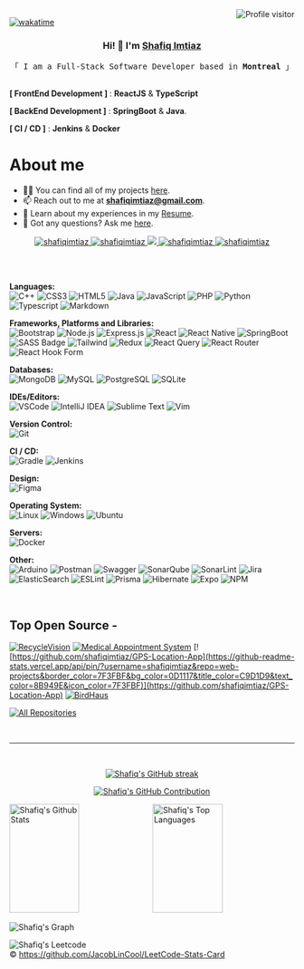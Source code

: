 <a href="https://komarev.com/ghpvc/?username=shafiqimtiaz">
  <img align="right" src="https://komarev.com/ghpvc/?username=shafiqimtiaz&label=Visitors&color=0e75b6&style=flat" alt="Profile visitor" />
</a>


[![wakatime](https://wakatime.com/badge/user/eebb3dd8-d9b2-40de-9b88-6fd6cac99dbc.svg)](https://wakatime.com/@eebb3dd8-d9b2-40de-9b88-6fd6cac99dbc)

<!-- Intro  -->
<h3 align="center">Hi! 👋 I'm <a href="https://www.google.com/search?q=Shafiq+Imtiaz">Shafiq Imtiaz</a></h3>

<p align="center"> 
  <samp>
    「 I am a Full-Stack Software Developer based in <b>Montreal</b> 」
    <br>
    <br>
  </samp>
</p>

**[ FrontEnd Development ]** :  **ReactJS** & **TypeScript**

**[ BackEnd Development ]** :  **SpringBoot** & **Java**.

**[ CI / CD ]** :  **Jenkins** & **Docker**

# About me

- 👨‍💻 You can find all of my projects [here](https://shafiqimtiaz.github.io/).
- 📫 Reach out to me at **shafiqimtiaz@gmail.com**.
- 📄 Learn about my experiences in my [Resume](https://drive.google.com/file/d/11y-zg6LF1tR_bjhYDGkyyLGi-YJc0JvE/view?usp=sharing).
- 💬 Got any questions? Ask me [here](https://github.com/shafiqimtiaz/shafiqimtiaz/issues).

<p align="center">
 <a href="https://shafiqimtiaz.github.io" target="blank">
  <img src="https://img.shields.io/badge/Website-DC143C?style=for-the-badge&logo=medium&logoColor=white" alt="shafiqimtiaz" />
 </a>
 <a href="https://linkedin.com/in/shafiqimtiaz" target="_blank">
  <img src="https://img.shields.io/badge/LinkedIn-0077B5?style=for-the-badge&logo=linkedin&logoColor=white" alt="shafiqimtiaz"/>
 </a>
 <!-- <a href="https://dev.to/shafiqimtiaz" target="_blank">
  <img src="https://img.shields.io/badge/dev.to-0A0A0A?style=for-the-badge&logo=dev.to&logoColor=white" alt="shafiqimtiaz" />
 </a> -->
 <a href="https://twitter.com/shafiqimtiaz" target="_blank">
  <img src="https://img.shields.io/badge/Twitter-1DA1F2?style=for-the-badge&logo=twitter&logoColor=white" />
 </a>
 <a href="https://instagram.com/shafiq.imtiaz" target="_blank">
  <img src="https://img.shields.io/badge/Instagram-fe4164?style=for-the-badge&logo=instagram&logoColor=white" alt="shafiqimtiaz" />
 </a> 
 <a href="https://facebook.com/shafiqimtiaz" target="_blank">
  <img src="https://img.shields.io/badge/Facebook-20BEFF?&style=for-the-badge&logo=facebook&logoColor=white" alt="shafiqimtiaz"  />
  </a> 
</p>

<br/>
<br/>


**Languages:** <br/>
![C++](https://img.shields.io/badge/C++-00599C?style=for-the-badge&labelColor=black&logo=c%2B%2B&logoColor=00599C)
![CSS3](https://img.shields.io/badge/CSS3-1572B6?style=for-the-badge&labelColor=black&logo=css3&logoColor=1572B6)
![HTML5](https://img.shields.io/badge/HTML5-E34F26?style=for-the-badge&labelColor=black&logo=html5&logoColor=E34F26)
![Java](https://img.shields.io/badge/Java-ED8B00?style=for-the-badge&labelColor=black&logo=java&logoColor=ED8B00)
![JavaScript](https://img.shields.io/badge/JavaScript-F0DB4F?style=for-the-badge&labelColor=black&logo=javascript&logoColor=F0DB4F)
![PHP](https://img.shields.io/badge/PHP-777BB4?style=for-the-badge&labelColor=black&logo=php&logoColor=777BB4)
![Python](https://img.shields.io/badge/python-3670A0?style=for-the-badge&logo=python&logoColor=ffdd54)
![Typescript](https://img.shields.io/badge/Typescript-007acc?style=for-the-badge&labelColor=black&logo=typescript&logoColor=007acc)
![Markdown](https://img.shields.io/badge/Markdown-000000?style=for-the-badge&logo=markdown&logoColor=white)

**Frameworks, Platforms and Libraries:** <br/>
![Bootstrap](https://img.shields.io/badge/Bootstrap-563D7C?style=for-the-badge&labelColor=black&logo=bootstrap&logoColor=563D7C)
![Node.js](https://img.shields.io/badge/Node.js-339933?style=for-the-badge&labelColor=black&logo=nodedotjs&logoColor=339933)
![Express.js](https://img.shields.io/badge/Express.js-000000?style=for-the-badge&logo=express&logoColor=white)
![React](https://img.shields.io/badge/React-20232A?style=for-the-badge&labelColor=black&logo=react&logoColor=61DAFB)
![React Native](https://img.shields.io/badge/React_Native-20232A?style=for-the-badge&logo=react&logoColor=61DAFB)
![SpringBoot](https://img.shields.io/badge/SpringBoot-6DB33F?style=flat-square&logo=Spring&logoColor=white)
![SASS Badge](https://img.shields.io/badge/Sass-CC6699?style=for-the-badge&logo=sass&logoColor=white)
![Tailwind](https://img.shields.io/badge/Tailwind_CSS-092749?style=for-the-badge&logo=tailwindcss&logoColor=06B6D4&labelColor=000000)
![Redux](https://img.shields.io/badge/Redux-593D88?style=for-the-badge&logo=redux&logoColor=white)
![React Query](https://img.shields.io/badge/-React_Query-FF4154?style=for-the-badge&logo=react%20query&logoColor=white)
![React Router](https://img.shields.io/badge/React_Router-CA4245?style=for-the-badge&logo=react-router&logoColor=white)
![React Hook Form](https://img.shields.io/badge/React%20Hook%20Form-%23EC5990.svg?style=for-the-badge&logo=reacthookform&logoColor=white)

**Databases:** <br/>
![MongoDB](https://img.shields.io/badge/MongoDB-4EA94B?style=for-the-badge&labelColor=black&logo=mongodb&logoColor=4EA94B)
![MySQL](https://img.shields.io/badge/MySQL-005C84?style=for-the-badge&labelColor=black&logo=mysql&logoColor=005C84)
![PostgreSQL](https://img.shields.io/badge/PostgreSQL-316192?style=for-the-badge&labelColor=black&logo=postgresql&logoColor=316192)
![SQLite](https://img.shields.io/badge/sqlite-%2307405e.svg?style=for-the-badge&logo=sqlite&logoColor=white)

**IDEs/Editors:** <br/>
![VSCode](https://img.shields.io/badge/Visual_Studio-0078d7?style=for-the-badge&logo=visual%20studio&logoColor=white)
![IntelliJ IDEA](https://img.shields.io/badge/IntelliJIDEA-000000.svg?style=for-the-badge&logo=intellij-idea&logoColor=white)
![Sublime Text](https://img.shields.io/badge/sublime_text-%23575757.svg?style=for-the-badge&logo=sublime-text&logoColor=important)
![Vim](https://img.shields.io/badge/VIM-%2311AB00.svg?style=for-the-badge&logo=vim&logoColor=white)

**Version Control:** <br/>
![Git](https://img.shields.io/badge/Git-F05032?style=for-the-badge&labelColor=black&logo=git&logoColor=F05032)

**CI / CD:** <br/>
![Gradle](https://img.shields.io/badge/Gradle-02303A.svg?style=for-the-badge&logo=Gradle&logoColor=white)
![Jenkins](https://img.shields.io/badge/jenkins-%232C5263.svg?style=for-the-badge&logo=jenkins&logoColor=white)

**Design:** <br/>
![Figma](https://img.shields.io/badge/Figma-F24E1E?style=for-the-badge&labelColor=black&logo=figma&logoColor=F24E1E)

**Operating System:** <br/>
![Linux](https://img.shields.io/badge/Linux-FCC624?style=for-the-badge&labelColor=black&logo=linux&logoColor=FCC624)
![Windows](https://img.shields.io/badge/Windows-0078D6?style=for-the-badge&logo=windows&logoColor=white)
![Ubuntu](https://img.shields.io/badge/Ubuntu-E95420?style=for-the-badge&logo=ubuntu&logoColor=white)

**Servers:** <br/>
![Docker](https://img.shields.io/badge/docker-%230db7ed.svg?style=for-the-badge&logo=docker&logoColor=white)

**Other:** <br/>
![Arduino](https://img.shields.io/badge/Arduino-00979D?style=for-the-badge&labelColor=black&logo=arduino&logoColor=00979D)
![Postman](https://img.shields.io/badge/Postman-FF6C37?style=for-the-badge&labelColor=black&logo=postman&logoColor=FF6C37)
![Swagger](https://img.shields.io/badge/-Swagger-%23Clojure?style=for-the-badge&logo=swagger&logoColor=white)
![SonarQube](https://img.shields.io/badge/SonarQube-black?style=for-the-badge&logo=sonarqube&logoColor=4E9BCD)
![SonarLint](https://img.shields.io/badge/SonarLint-CB2029?style=for-the-badge&logo=SONARLINT&logoColor=white)
![Jira](https://img.shields.io/badge/jira-%230A0FFF.svg?style=for-the-badge&logo=jira&logoColor=white)
![ElasticSearch](https://img.shields.io/badge/-ElasticSearch-005571?style=for-the-badge&logo=elasticsearch)
![ESLint](https://img.shields.io/badge/ESLint-4B3263?style=for-the-badge&logo=eslint&logoColor=white)
![Prisma](https://img.shields.io/badge/Prisma-3982CE?style=for-the-badge&logo=Prisma&logoColor=white)
![Hibernate](https://img.shields.io/badge/Hibernate-59666C?style=for-the-badge&logo=Hibernate&logoColor=white)
![Expo](https://img.shields.io/badge/expo-1C1E24?style=for-the-badge&logo=expo&logoColor=#D04A37)
![NPM](https://img.shields.io/badge/NPM-%23CB3837.svg?style=for-the-badge&logo=npm&logoColor=white)

<br/>

## Top Open Source -
[![RecycleVision](https://github-readme-stats.vercel.app/api/pin/?username=shafiqimtiaz&repo=itasks&border_color=7F3FBF&bg_color=0D1117&title_color=C9D1D9&text_color=8B949E&icon_color=7F3FBF)](https://github.com/shafiqimtiaz/RecycleVision)
[![Medical Appointment System](https://github-readme-stats.vercel.app/api/pin/?username=shafiqimtiaz&repo=urfolio&border_color=7F3FBF&bg_color=0D1117&title_color=C9D1D9&text_color=8B949E&icon_color=7F3FBF)](https://github.com/shafiqimtiaz/Medical-Appointment-System)
[![https://github.com/shafiqimtiaz/GPS-Location-App](https://github-readme-stats.vercel.app/api/pin/?username=shafiqimtiaz&repo=web-projects&border_color=7F3FBF&bg_color=0D1117&title_color=C9D1D9&text_color=8B949E&icon_color=7F3FBF)](https://github.com/shafiqimtiaz/GPS-Location-App)
[![BirdHaus](https://github-readme-stats.vercel.app/api/pin/?username=shafiqimtiaz&repo=shafiqimtiaz&border_color=7F3FBF&bg_color=0D1117&title_color=C9D1D9&text_color=8B949E&icon_color=7F3FBF)](https://github.com/shafiqimtiaz/birdhaus)

<p align="left">
  <a href="https://github.com/shafiqimtiaz?tab=repositories" target="_blank"><img alt="All Repositories" title="All Repositories" src="https://img.shields.io/badge/-All%20Repos-2962FF?style=for-the-badge&logo=koding&logoColor=white"/></a>
</p>

<br/>
<hr/>
<br/>

<p align="center">
  <a href="https://github.com/shafiqimtiaz">
    <img src="https://github-readme-streak-stats.herokuapp.com/?user=shafiqimtiaz&theme=radical&border=7F3FBF&background=0D1117" alt="Shafiq's GitHub streak"/>
  </a>
</p>

<p align="center">
  <a href="https://github.com/shafiqimtiaz">
    <img src="https://github-profile-summary-cards.vercel.app/api/cards/profile-details?username=shafiqimtiaz&theme=radical" alt="Shafiq's GitHub Contribution"/>
  </a>
</p>

<a> 
    <a href="https://github.com/shafiqimtiaz"><img alt="Shafiq's Github Stats" src="https://denvercoder1-github-readme-stats.vercel.app/api?username=shafiqimtiaz&show_icons=true&count_private=true&theme=react&border_color=7F3FBF&bg_color=0D1117&title_color=F85D7F&icon_color=F8D866" height="192px" width="49.5%"/></a>
  <a href="https://github.com/shafiqimtiaz"><img alt="Shafiq's Top Languages" src="https://denvercoder1-github-readme-stats.vercel.app/api/top-langs/?username=shafiqimtiaz&langs_count=8&layout=compact&theme=react&border_color=7F3FBF&bg_color=0D1117&title_color=F85D7F&icon_color=F8D866" height="192px" width="49.5%"/></a>
  <br/>
</a>

![Shafiq's Graph](https://github-readme-activity-graph.vercel.app/graph?username=shafiqimtiaz&custom_title=Shafiq's%20GitHub%20Activity%20Graph&bg_color=0D1117&color=7F3FBF&line=7F3FBF&point=7F3FBF&area_color=FFFFFF&title_color=FFFFFF&area=true)

![Shafiq's Leetcode](https://leetcard.jacoblin.cool/shafiq235)  
&copy; https://github.com/JacobLinCool/LeetCode-Stats-Card
